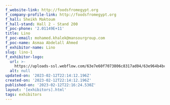 ```yaml
---
f_website-link: http://foodsfromegypt.org
f_company-profile-link: http://foodsfromegypt.org
f_hall: Sheikh Maktoum
f_hall-stand: Hall 2 - Stand 200
f_poc-phone: '2.01149E+11'
title: Lino
f_poc-email: mohamed.khalek@mansourgroup.com
f_poc-name: Asmaa Abdelall Ahmed
f_exhibitor-name: Lino
slug: lino-1
f_exhibitor-logo:
  url: >-
    https://uploads-ssl.webflow.com/63e7e60f7073806c8317ad04/63e964b4bc6a9aee4ac12e4c_63e9403f70738090f72fdfdc_4A%2520NUTRITION%2520CO%25201.png
  alt: null
updated-on: '2023-02-12T22:14:12.196Z'
created-on: '2023-02-12T22:14:12.196Z'
published-on: '2023-02-12T22:16:24.530Z'
layout: '[exhibitors].html'
tags: exhibitors
---
```



